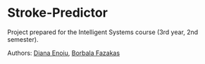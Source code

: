 # Stroke-Predictor

Project prepared for the Intelligent Systems course (3rd year, 2nd semester).

Authors: [Diana Enoiu](https://github.com/EnoiuDiana), [Borbala Fazakas](https://github.com/bori00)
